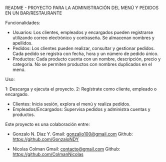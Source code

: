 README - PROYECTO PARA LA ADMINISTRACIÓN DEL MENÚ Y PEDIDOS EN UN BAR/RESTAURANTE

Funcionalidades:

- Usuarios: Los clientes, empleados y encargados pueden registrarse utilizando correo electrónico y contraseña. Se almacenan nombres y apellidos.
- Pedidos: Los clientes pueden realizar, consultar y gestionar pedidos. Cada pedido se registra con fecha, hora y un número de pedido único.
- Productos: Cada producto cuenta con un nombre, descripción, precio y categoría. No se permiten productos con nombres duplicados en el menú.

Uso:

1: Descarga y ejecuta el proyecto.
2: Regístrate como cliente, empleado o encargado.
- Clientes: Inicia sesión, explora el menú y realiza pedidos.
- Empleados/Encargados: Supervisa pedidos y administra cuentas y productos.

Este proyecto es una colaboración entre:

- Gonzalo N. Diaz Y.    Gmail: gonzalio100@gmail.com     Github: https://github.com/GonzaloNDY

- Nicolas Colman        Gmail: contacto@gmail.com        Github: https://github.com/ColmanNicolas

